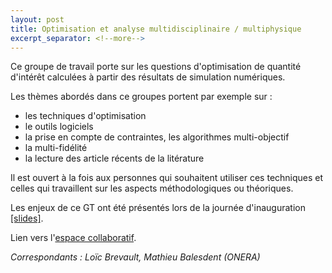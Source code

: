 ```yaml
---
layout: post
title: Optimisation et analyse multidisciplinaire / multiphysique
excerpt_separator: <!--more-->
---
```


Ce groupe de travail porte sur les questions d'optimisation de
quantité d'intérêt calculées à partir des résultats de simulation
numériques.

<!--more-->

Les thèmes abordés dans ce groupes portent par exemple sur :
  - les techniques d'optimisation
  - le outils logiciels
  - la prise en compte de contraintes, les algorithmes multi-objectif
  - la multi-fidélité
  - la lecture des article récents de la litérature

Il est ouvert à la fois aux personnes qui souhaitent utiliser ces
techniques et celles qui travaillent sur les aspects méthodologiques
ou théoriques.

Les enjeux de ce GT ont été présentés lors de la journée
d'inauguration [[slides]](/files/2022/inauguration/23-GT_MDAO.pdf).

Lien vers l'[espace
collaboratif](https://mypads2.framapad.org/mypads/?/mypads/group/uq-nk5vrb9zw/pad/view/optimisation-multidisciplinaire-ss5whb9r0).

*Correspondants : Loïc Brevault, Mathieu Balesdent (ONERA)*
